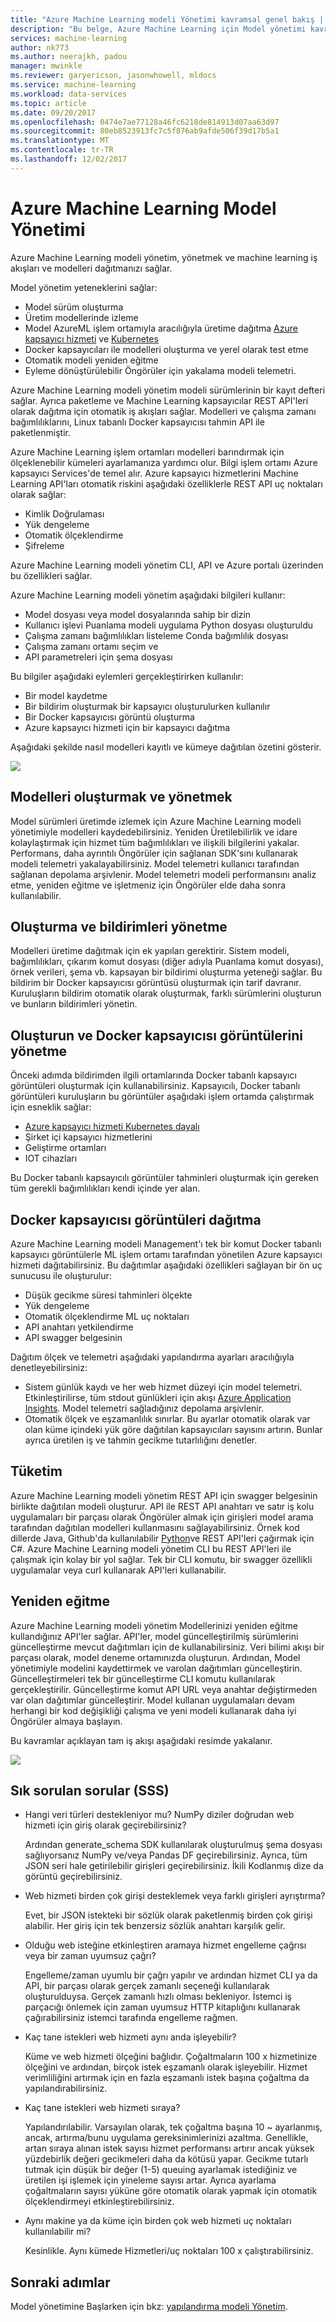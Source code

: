 ```yaml
---
title: "Azure Machine Learning modeli Yönetimi kavramsal genel bakış | Microsoft Docs"
description: "Bu belge, Azure Machine Learning için Model yönetimi kavramlarını açıklar."
services: machine-learning
author: nk773
ms.author: neerajkh, padou
manager: mwinkle
ms.reviewer: garyericson, jasonwhowell, mldocs
ms.service: machine-learning
ms.workload: data-services
ms.topic: article
ms.date: 09/20/2017
ms.openlocfilehash: 0474e7ae77128a46fc6218de814913d07aa63d97
ms.sourcegitcommit: 80eb8523913fc7c5f876ab9afde506f39d17b5a1
ms.translationtype: MT
ms.contentlocale: tr-TR
ms.lasthandoff: 12/02/2017
---
```

# <a name="azure-machine-learning-model-management"></a>Azure Machine Learning Model Yönetimi

Azure Machine Learning modeli yönetim, yönetmek ve machine learning iş akışları ve modelleri dağıtmanızı sağlar. 

Model yönetim yeteneklerini sağlar:
- Model sürüm oluşturma
- Üretim modellerinde izleme
- Model AzureML işlem ortamıyla aracılığıyla üretime dağıtma [Azure kapsayıcı hizmeti](https://azure.microsoft.com/services/container-service/) ve [Kubernetes](https://docs.microsoft.com/azure/container-service/kubernetes/container-service-kubernetes-walkthrough)
- Docker kapsayıcıları ile modelleri oluşturma ve yerel olarak test etme
- Otomatik modeli yeniden eğitme
- Eyleme dönüştürülebilir Öngörüler için yakalama modeli telemetri. 

Azure Machine Learning modeli yönetim modeli sürümlerinin bir kayıt defteri sağlar. Ayrıca paketleme ve Machine Learning kapsayıcılar REST API'leri olarak dağıtma için otomatik iş akışları sağlar. Modelleri ve çalışma zamanı bağımlılıklarını, Linux tabanlı Docker kapsayıcısı tahmin API ile paketlenmiştir. 

Azure Machine Learning işlem ortamları modelleri barındırmak için ölçeklenebilir kümeleri ayarlamanıza yardımcı olur. Bilgi işlem ortamı Azure kapsayıcı Services'de temel alır. Azure kapsayıcı hizmetlerini Machine Learning API'ları otomatik riskini aşağıdaki özelliklerle REST API uç noktaları olarak sağlar:

- Kimlik Doğrulaması
- Yük dengeleme
- Otomatik ölçeklendirme
- Şifreleme

Azure Machine Learning modeli yönetim CLI, API ve Azure portalı üzerinden bu özellikleri sağlar. 

Azure Machine Learning modeli yönetim aşağıdaki bilgileri kullanır:

 - Model dosyası veya model dosyalarında sahip bir dizin
 - Kullanıcı işlevi Puanlama modeli uygulama Python dosyası oluşturuldu
 - Çalışma zamanı bağımlılıkları listeleme Conda bağımlılık dosyası
 - Çalışma zamanı ortamı seçim ve 
 - API parametreleri için şema dosyası 

Bu bilgiler aşağıdaki eylemleri gerçekleştirirken kullanılır:

- Bir model kaydetme
- Bir bildirim oluşturmak bir kapsayıcı oluşturulurken kullanılır
- Bir Docker kapsayıcısı görüntü oluşturma
- Azure kapsayıcı hizmeti için bir kapsayıcı dağıtma
 
Aşağıdaki şekilde nasıl modelleri kayıtlı ve kümeye dağıtılan özetini gösterir. 

![](media/model-management-overview/modelmanagement.png)

## <a name="create-and-manage-models"></a>Modelleri oluşturmak ve yönetmek 
Model sürümleri üretimde izlemek için Azure Machine Learning modeli yönetimiyle modelleri kaydedebilirsiniz. Yeniden Üretilebilirlik ve idare kolaylaştırmak için hizmet tüm bağımlılıkları ve ilişkili bilgilerini yakalar. Performans, daha ayrıntılı Öngörüler için sağlanan SDK'sını kullanarak modeli telemetri yakalayabilirsiniz. Model telemetri kullanıcı tarafından sağlanan depolama arşivlenir. Model telemetri modeli performansını analiz etme, yeniden eğitme ve işletmeniz için Öngörüler elde daha sonra kullanılabilir.

## <a name="create-and-manage-manifests"></a>Oluşturma ve bildirimleri yönetme 
Modelleri üretime dağıtmak için ek yapıları gerektirir. Sistem modeli, bağımlılıkları, çıkarım komut dosyası (diğer adıyla Puanlama komut dosyası), örnek verileri, şema vb. kapsayan bir bildirimi oluşturma yeteneği sağlar. Bu bildirim bir Docker kapsayıcısı görüntüsü oluşturmak için tarif davranır. Kuruluşların bildirim otomatik olarak oluşturmak, farklı sürümlerini oluşturun ve bunların bildirimleri yönetin. 

## <a name="create-and-manage-docker-container-images"></a>Oluşturun ve Docker kapsayıcısı görüntülerini yönetme 
Önceki adımda bildirimden ilgili ortamlarında Docker tabanlı kapsayıcı görüntüleri oluşturmak için kullanabilirsiniz. Kapsayıcılı, Docker tabanlı görüntüleri kuruluşların bu görüntüler aşağıdaki işlem ortamda çalıştırmak için esneklik sağlar:

- [Azure kapsayıcı hizmeti Kubernetes dayalı](https://docs.microsoft.com/azure/container-service/kubernetes/container-service-kubernetes-walkthrough)
- Şirket içi kapsayıcı hizmetlerini
- Geliştirme ortamları
- IOT cihazları

Bu Docker tabanlı kapsayıcılı görüntüler tahminleri oluşturmak için gereken tüm gerekli bağımlılıkları kendi içinde yer alan. 

## <a name="deploy-docker-container-images"></a>Docker kapsayıcısı görüntüleri dağıtma 
Azure Machine Learning modeli Management'ı tek bir komut Docker tabanlı kapsayıcı görüntülerle ML işlem ortamı tarafından yönetilen Azure kapsayıcı hizmeti dağıtabilirsiniz. Bu dağıtımlar aşağıdaki özellikleri sağlayan bir ön uç sunucusu ile oluşturulur:

- Düşük gecikme süresi tahminleri ölçekte
- Yük dengeleme
- Otomatik ölçeklendirme ML uç noktaları
- API anahtarı yetkilendirme
- API swagger belgesinin

Dağıtım ölçek ve telemetri aşağıdaki yapılandırma ayarları aracılığıyla denetleyebilirsiniz:

- Sistem günlük kaydı ve her web hizmet düzeyi için model telemetri. Etkinleştirilirse, tüm stdout günlükleri için akışı [Azure Application Insights](https://azure.microsoft.com/services/application-insights/). Model telemetri sağladığınız depolama arşivlenir. 
- Otomatik ölçek ve eşzamanlılık sınırlar. Bu ayarlar otomatik olarak var olan küme içindeki yük göre dağıtılan kapsayıcıları sayısını artırın. Bunlar ayrıca üretilen iş ve tahmin gecikme tutarlılığını denetler.

## <a name="consumption"></a>Tüketim 
Azure Machine Learning modeli yönetim REST API için swagger belgesinin birlikte dağıtılan modeli oluşturur. API ile REST API anahtarı ve satır iş kolu uygulamaları bir parçası olarak Öngörüler almak için girişleri model arama tarafından dağıtılan modelleri kullanmasını sağlayabilirsiniz. Örnek kod dillerde Java, Github'da kullanılabilir [Python](https://github.com/CortanaAnalyticsGallery-Int/digit-recognition-cnn-tf/blob/master/client.py)ve REST API'leri çağırmak için C#. Azure Machine Learning modeli yönetim CLI bu REST API'leri ile çalışmak için kolay bir yol sağlar. Tek bir CLI komutu, bir swagger özellikli uygulamalar veya curl kullanarak API'leri kullanabilir. 

## <a name="retraining"></a>Yeniden eğitme 
Azure Machine Learning modeli yönetim Modellerinizi yeniden eğitme kullandığınız API'ler sağlar. API'ler, model güncelleştirilmiş sürümlerini güncelleştirme mevcut dağıtımları için de kullanabilirsiniz. Veri bilimi akışı bir parçası olarak, model deneme ortamınızda oluşturun. Ardından, Model yönetimiyle modelini kaydettirmek ve varolan dağıtımları güncelleştirin. Güncelleştirmeleri tek bir güncelleştirme CLI komutu kullanılarak gerçekleştirilir. Güncelleştirme komut API URL veya anahtar değiştirmeden var olan dağıtımlar güncelleştirir. Model kullanan uygulamaları devam herhangi bir kod değişikliği çalışma ve yeni modeli kullanarak daha iyi Öngörüler almaya başlayın.

Bu kavramlar açıklayan tam iş akışı aşağıdaki resimde yakalanır.

![](media/model-management-overview/modelmanagementworkflow.png)

## <a name="frequently-asked-questions-faq"></a>Sık sorulan sorular (SSS) 
- Hangi veri türleri destekleniyor mu? NumPy diziler doğrudan web hizmeti için giriş olarak geçirebilirsiniz?

   Ardından generate_schema SDK kullanılarak oluşturulmuş şema dosyası sağlıyorsanız NumPy ve/veya Pandas DF geçirebilirsiniz. Ayrıca, tüm JSON seri hale getirilebilir girişleri geçirebilirsiniz. İkili Kodlanmış dize da görüntü geçirebilirsiniz.

- Web hizmeti birden çok girişi desteklemek veya farklı girişleri ayrıştırma? 

   Evet, bir JSON istekteki bir sözlük olarak paketlenmiş birden çok girişi alabilir. Her giriş için tek benzersiz sözlük anahtarı karşılık gelir.

- Olduğu web isteğine etkinleştiren aramaya hizmet engelleme çağrısı veya bir zaman uyumsuz çağrı?

   Engelleme/zaman uyumlu bir çağrı yapılır ve ardından hizmet CLI ya da API, bir parçası olarak gerçek zamanlı seçeneği kullanılarak oluşturulduysa. Gerçek zamanlı hızlı olması bekleniyor. İstemci iş parçacığı önlemek için zaman uyumsuz HTTP kitaplığını kullanarak çağırabilirsiniz istemci tarafında engelleme rağmen.

- Kaç tane istekleri web hizmeti aynı anda işleyebilir?

   Küme ve web hizmeti ölçeğini bağlıdır. Çoğaltmaların 100 x hizmetinize ölçeğini ve ardından, birçok istek eşzamanlı olarak işleyebilir. Hizmet verimliliğini artırmak için en fazla eşzamanlı istek başına çoğaltma da yapılandırabilirsiniz.

- Kaç tane istekleri web hizmeti sıraya?

   Yapılandırılabilir. Varsayılan olarak, tek çoğaltma başına 10 ~ ayarlanmış, ancak, artırma/bunu uygulama gereksinimlerinizi azaltma. Genellikle, artan sıraya alınan istek sayısı hizmet performansı artırır ancak yüksek yüzdebirlik değeri gecikmeleri daha da kötüsü yapar. Gecikme tutarlı tutmak için düşük bir değer (1-5) queuing ayarlamak istediğiniz ve üretilen işi işlemek için yineleme sayısı artar. Ayrıca ayarlama çoğaltmaların sayısı yüküne göre otomatik olarak yapmak için otomatik ölçeklendirmeyi etkinleştirebilirsiniz. 

- Aynı makine ya da küme için birden çok web hizmeti uç noktaları kullanılabilir mi?

   Kesinlikle. Aynı kümede Hizmetleri/uç noktaları 100 x çalıştırabilirsiniz. 

## <a name="next-steps"></a>Sonraki adımlar
Model yönetimine Başlarken için bkz: [yapılandırma modeli Yönetim](deployment-setup-configuration.md).
